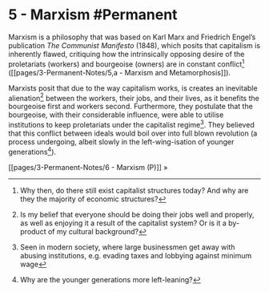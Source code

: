# 5 - Marxism #Permanent
Marxism is a philosophy that was based on Karl Marx and Friedrich Engel’s publication *The Communist Manifesto* (1848), which posits that capitalism is inherently flawed, critiquing how the intrinsically opposing desire of the proletariats (workers) and bourgeoise (owners) are in constant conflict[^1] ([[pages/3-Permanent-Notes/5,a - Marxism and Metamorphosis]]).

Marxists posit that due to the way capitalism works, is creates an inevitable alienation[^3] between the workers, their jobs, and their lives, as it benefits the bourgeoise first and workers second. Furthermore, they postulate that the bourgeoise, with their considerable influence, were able to utilise institutions to keep proletariats under the capitalist regime[^4]. They believed that this conflict between ideals would boil over into full blown revolution (a process undergoing, albeit slowly in the left-wing-isation of younger generations[^5]).

[[pages/3-Permanent-Notes/6 - Marxism (P)]] »

[^1]: Why then, do there still exist capitalist structures today? And why are they the majority of economic structures?
[^2]: Why did this have such a large impact on literature?
[^3]: Is my belief that everyone should be doing their jobs well and properly, as well as enjoying it a result of the capitalist system? Or is it a by-product of my cultural background?
[^4]: Seen in modern society, where large businessmen get away with abusing institutions, e.g. evading taxes and lobbying against minimum wage
[^5]: Why are the younger generations more left-leaning?
